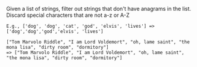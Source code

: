 Given a list of strings, filter out strings that don't have anagrams in the list.
Discard special characters that are not a-z or A-Z
```
E.g., ['dog', 'dog', 'cat', 'god', 'elvis', 'lives'] => ['dog','dog','god','elvis', 'lives']

```


```
["Tom Marvolo Riddle", "I am Lord Voldemort", "oh, lame saint", "the mona lisa", "dirty room", "dormitory"]
=> ["Tom Marvolo Riddle", "I am Lord Voldemort", "oh, lame saint", "the mona lisa", "dirty room", "dormitory"]

```